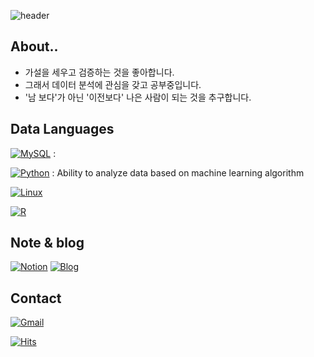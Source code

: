 ![header](https://capsule-render.vercel.app/api?type=Waving&color=auto&height=200&section=header&text=gabe's%20github&fontSize=90)
## About..
- 가설을 세우고 검증하는 것을 좋아합니다.
- 그래서 데이터 분석에 관심을 갖고 공부중입니다.
- '남 보다'가 아닌 '이전보다' 나은 사람이 되는 것을 추구합니다.


## Data Languages
[![MySQL](https://img.shields.io/badge/MySQL-4479A1?style=flat-square&logo=MySQL&logoColor=white)](https://github.com/gabesoon/Learning-SQL-and-SQL-Tuning) : 

[![Python](https://img.shields.io/badge/Python-3776AB?style=flat-square&logo=Python&logoColor=white)](https://github.com/gabesoon/Learning-Python) : Ability to analyze data based on machine learning algorithm

[![Linux](https://img.shields.io/badge/Linux-FCC624?style=flat-square&logo=Python&logoColor=white)]()

[![R](https://img.shields.io/badge/R-276DC3?style=flat-square&logo=R&logoColor=white)]()


## Note & blog
[![Notion](https://img.shields.io/badge/Notion-000000?style=flat-square&logo=Notion&logoColor=white)]() 
[![Blog](https://img.shields.io/badge/Blog-000000?style=flat-square&logo=Bloglovin&logoColor=white)]()


## Contact 
[![Gmail](https://img.shields.io/badge/nostelgia18@gmail.com-EA4335?style=flat-square&logo=gmail&logoColor=white)](nostelgia18@gmail.com)

[![Hits](https://hits.seeyoufarm.com/api/count/incr/badge.svg?url=https%3A%2F%2Fgithub.com%2Fgabesoon&count_bg=%23C83D90&title_bg=%23555555&icon=&icon_color=%23E7E7E7&title=hits&edge_flat=false)](https://hits.seeyoufarm.com)
